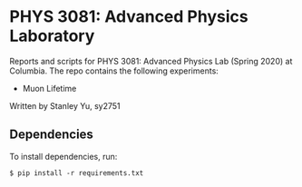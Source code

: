 # PHYS 3081: Advanced Physics Laboratory

Reports and scripts for PHYS 3081: Advanced Physics Lab (Spring 2020) at
Columbia. The repo contains the following experiments:

* Muon Lifetime

Written by Stanley Yu, sy2751

## Dependencies

To install dependencies, run:
```
$ pip install -r requirements.txt
```
